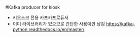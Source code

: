#Kafka producer for kiosk

* 키오스크 전용 카프카프로듀서
* 이미 라이브러리가 있으므로 간단한 사용예만 남김
https://kafka-python.readthedocs.io/en/master/